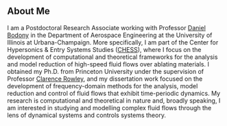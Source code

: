 ## About Me
I am a Postdoctoral Research Associate working with Professor [Daniel Bodony](http://acoustics.ae.illinois.edu/) in the Department of Aerospace Engineering at the University of Illinois at Urbana-Champaign.
More specifically, I am part of the Center for Hypersonics & Entry Systems Studies ([CHESS](https://chess.grainger.illinois.edu/)), where I focus on the development of computational and theoretical frameworks for the analysis and model reduction of high-speed fluid flows over ablating materials.
I obtained my Ph.D. from Princeton University under the supervision of Professor [Clarence Rowley](https://cwrowley.princeton.edu/), and my dissertation work focused on the development of frequency-domain methods for the analysis, model reduction and control of fluid flows that exhibit time-periodic dynamics.
My research is computational and theoretical in nature and, broadly speaking, I am interested in studying and modelling complex fluid flows through the lens of dynamical systems and controls systems theory.





